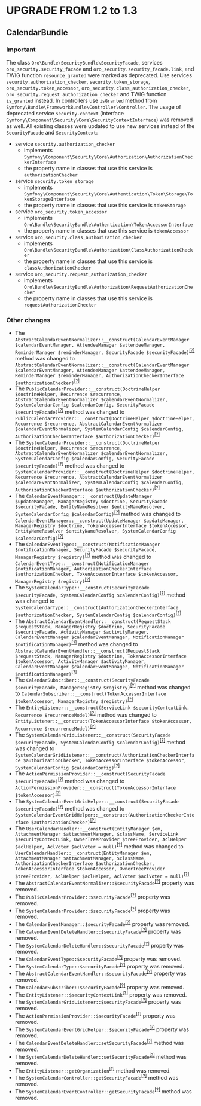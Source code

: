 UPGRADE FROM 1.2 to 1.3
=======================

CalendarBundle
--------------

### Important

The class `Oro\Bundle\SecurityBundle\SecurityFacade`, services `oro_security.security_facade` and `oro_security.security_facade.link`, and TWIG function `resource_granted` were marked as deprecated.
Use services `security.authorization_checker`, `security.token_storage`, `oro_security.token_accessor`, `oro_security.class_authorization_checker`, `oro_security.request_authorization_checker` and TWIG function `is_granted` instead.
In controllers use `isGranted` method from `Symfony\Bundle\FrameworkBundle\Controller\Controller`.
The usage of deprecated service `security.context` (interface `Symfony\Component\Security\Core\SecurityContextInterface`) was removed as well.
All existing classes were updated to use new services instead of the `SecurityFacade` and `SecurityContext`:

* service `security.authorization_checker`
    - implements `Symfony\Component\Security\Core\Authorization\AuthorizationCheckerInterface`
    - the property name in classes that use this service is `authorizationChecker`
* service `security.token_storage`
    - implements `Symfony\Component\Security\Core\Authentication\Token\Storage\TokenStorageInterface`
    - the property name in classes that use this service is `tokenStorage`
* service `oro_security.token_accessor`
    - implements `Oro\Bundle\SecurityBundle\Authentication\TokenAccessorInterface`
    - the property name in classes that use this service is `tokenAccessor`
* service `oro_security.class_authorization_checker`
    - implements `Oro\Bundle\SecurityBundle\Authorization\ClassAuthorizationChecker`
    - the property name in classes that use this service is `classAuthorizationChecker`
* service `oro_security.request_authorization_checker`
    - implements `Oro\Bundle\SecurityBundle\Authorization\RequestAuthorizationChecker`
    - the property name in classes that use this service is `requestAuthorizationChecker`

### Other changes

* The `AbstractCalendarEventNormalizer::__construct(CalendarEventManager $calendarEventManager, AttendeeManager $attendeeManager, ReminderManager $reminderManager, SecurityFacade $securityFacade)`<sup>[[?]](https://github.com/oroinc/OroCalendarBundle/tree/2.2.0/Provider/AbstractCalendarEventNormalizer.php#L58 "Oro\Bundle\CalendarBundle\Provider\AbstractCalendarEventNormalizer")</sup> method was changed to `AbstractCalendarEventNormalizer::__construct(CalendarEventManager $calendarEventManager, AttendeeManager $attendeeManager, ReminderManager $reminderManager, AuthorizationCheckerInterface $authorizationChecker)`<sup>[[?]](https://github.com/oroinc/OroCalendarBundle/tree/2.3.0/Provider/AbstractCalendarEventNormalizer.php#L59 "Oro\Bundle\CalendarBundle\Provider\AbstractCalendarEventNormalizer")</sup>
* The `PublicCalendarProvider::__construct(DoctrineHelper $doctrineHelper, Recurrence $recurrence, AbstractCalendarEventNormalizer $calendarEventNormalizer, SystemCalendarConfig $calendarConfig, SecurityFacade $securityFacade)`<sup>[[?]](https://github.com/oroinc/OroCalendarBundle/tree/2.2.0/Provider/PublicCalendarProvider.php#L33 "Oro\Bundle\CalendarBundle\Provider\PublicCalendarProvider")</sup> method was changed to `PublicCalendarProvider::__construct(DoctrineHelper $doctrineHelper, Recurrence $recurrence, AbstractCalendarEventNormalizer $calendarEventNormalizer, SystemCalendarConfig $calendarConfig, AuthorizationCheckerInterface $authorizationChecker)`<sup>[[?]](https://github.com/oroinc/OroCalendarBundle/tree/2.3.0/Provider/PublicCalendarProvider.php#L34 "Oro\Bundle\CalendarBundle\Provider\PublicCalendarProvider")</sup>
* The `SystemCalendarProvider::__construct(DoctrineHelper $doctrineHelper, Recurrence $recurrence, AbstractCalendarEventNormalizer $calendarEventNormalizer, SystemCalendarConfig $calendarConfig, SecurityFacade $securityFacade)`<sup>[[?]](https://github.com/oroinc/OroCalendarBundle/tree/2.2.0/Provider/SystemCalendarProvider.php#L33 "Oro\Bundle\CalendarBundle\Provider\SystemCalendarProvider")</sup> method was changed to `SystemCalendarProvider::__construct(DoctrineHelper $doctrineHelper, Recurrence $recurrence, AbstractCalendarEventNormalizer $calendarEventNormalizer, SystemCalendarConfig $calendarConfig, AuthorizationCheckerInterface $authorizationChecker)`<sup>[[?]](https://github.com/oroinc/OroCalendarBundle/tree/2.3.0/Provider/SystemCalendarProvider.php#L34 "Oro\Bundle\CalendarBundle\Provider\SystemCalendarProvider")</sup>
* The `CalendarEventManager::__construct(UpdateManager $updateManager, ManagerRegistry $doctrine, SecurityFacade $securityFacade, EntityNameResolver $entityNameResolver, SystemCalendarConfig $calendarConfig)`<sup>[[?]](https://github.com/oroinc/OroCalendarBundle/tree/2.2.0/Manager/CalendarEventManager.php#L47 "Oro\Bundle\CalendarBundle\Manager\CalendarEventManager")</sup> method was changed to `CalendarEventManager::__construct(UpdateManager $updateManager, ManagerRegistry $doctrine, TokenAccessorInterface $tokenAccessor, EntityNameResolver $entityNameResolver, SystemCalendarConfig $calendarConfig)`<sup>[[?]](https://github.com/oroinc/OroCalendarBundle/tree/2.3.0/Manager/CalendarEventManager.php#L47 "Oro\Bundle\CalendarBundle\Manager\CalendarEventManager")</sup>
* The `CalendarEventType::__construct(NotificationManager $notificationManager, SecurityFacade $securityFacade, ManagerRegistry $registry)`<sup>[[?]](https://github.com/oroinc/OroCalendarBundle/tree/2.2.0/Form/Type/CalendarEventType.php#L43 "Oro\Bundle\CalendarBundle\Form\Type\CalendarEventType")</sup> method was changed to `CalendarEventType::__construct(NotificationManager $notificationManager, AuthorizationCheckerInterface $authorizationChecker, TokenAccessorInterface $tokenAccessor, ManagerRegistry $registry)`<sup>[[?]](https://github.com/oroinc/OroCalendarBundle/tree/2.3.0/Form/Type/CalendarEventType.php#L42 "Oro\Bundle\CalendarBundle\Form\Type\CalendarEventType")</sup>
* The `SystemCalendarType::__construct(SecurityFacade $securityFacade, SystemCalendarConfig $calendarConfig)`<sup>[[?]](https://github.com/oroinc/OroCalendarBundle/tree/2.2.0/Form/Type/SystemCalendarType.php#L27 "Oro\Bundle\CalendarBundle\Form\Type\SystemCalendarType")</sup> method was changed to `SystemCalendarType::__construct(AuthorizationCheckerInterface $authorizationChecker, SystemCalendarConfig $calendarConfig)`<sup>[[?]](https://github.com/oroinc/OroCalendarBundle/tree/2.3.0/Form/Type/SystemCalendarType.php#L27 "Oro\Bundle\CalendarBundle\Form\Type\SystemCalendarType")</sup>
* The `AbstractCalendarEventHandler::__construct(RequestStack $requestStack, ManagerRegistry $doctrine, SecurityFacade $securityFacade, ActivityManager $activityManager, CalendarEventManager $calendarEventManager, NotificationManager $notificationManager)`<sup>[[?]](https://github.com/oroinc/OroCalendarBundle/tree/2.2.0/Form/Handler/AbstractCalendarEventHandler.php#L46 "Oro\Bundle\CalendarBundle\Form\Handler\AbstractCalendarEventHandler")</sup> method was changed to `AbstractCalendarEventHandler::__construct(RequestStack $requestStack, ManagerRegistry $doctrine, TokenAccessorInterface $tokenAccessor, ActivityManager $activityManager, CalendarEventManager $calendarEventManager, NotificationManager $notificationManager)`<sup>[[?]](https://github.com/oroinc/OroCalendarBundle/tree/2.3.0/Form/Handler/AbstractCalendarEventHandler.php#L46 "Oro\Bundle\CalendarBundle\Form\Handler\AbstractCalendarEventHandler")</sup>
* The `CalendarSubscriber::__construct(SecurityFacade $securityFacade, ManagerRegistry $registry)`<sup>[[?]](https://github.com/oroinc/OroCalendarBundle/tree/2.2.0/Form/EventListener/CalendarSubscriber.php#L27 "Oro\Bundle\CalendarBundle\Form\EventListener\CalendarSubscriber")</sup> method was changed to `CalendarSubscriber::__construct(TokenAccessorInterface $tokenAccessor, ManagerRegistry $registry)`<sup>[[?]](https://github.com/oroinc/OroCalendarBundle/tree/2.3.0/Form/EventListener/CalendarSubscriber.php#L27 "Oro\Bundle\CalendarBundle\Form\EventListener\CalendarSubscriber")</sup>
* The `EntityListener::__construct(ServiceLink $securityContextLink, Recurrence $recurrenceModel)`<sup>[[?]](https://github.com/oroinc/OroCalendarBundle/tree/2.2.0/EventListener/EntityListener.php#L45 "Oro\Bundle\CalendarBundle\EventListener\EntityListener")</sup> method was changed to `EntityListener::__construct(TokenAccessorInterface $tokenAccessor, Recurrence $recurrenceModel)`<sup>[[?]](https://github.com/oroinc/OroCalendarBundle/tree/2.3.0/EventListener/EntityListener.php#L42 "Oro\Bundle\CalendarBundle\EventListener\EntityListener")</sup>
* The `SystemCalendarGridListener::__construct(SecurityFacade $securityFacade, SystemCalendarConfig $calendarConfig)`<sup>[[?]](https://github.com/oroinc/OroCalendarBundle/tree/2.2.0/EventListener/Datagrid/SystemCalendarGridListener.php#L25 "Oro\Bundle\CalendarBundle\EventListener\Datagrid\SystemCalendarGridListener")</sup> method was changed to `SystemCalendarGridListener::__construct(AuthorizationCheckerInterface $authorizationChecker, TokenAccessorInterface $tokenAccessor, SystemCalendarConfig $calendarConfig)`<sup>[[?]](https://github.com/oroinc/OroCalendarBundle/tree/2.3.0/EventListener/Datagrid/SystemCalendarGridListener.php#L31 "Oro\Bundle\CalendarBundle\EventListener\Datagrid\SystemCalendarGridListener")</sup>
* The `ActionPermissionProvider::__construct(SecurityFacade $securityFacade)`<sup>[[?]](https://github.com/oroinc/OroCalendarBundle/tree/2.2.0/Datagrid/ActionPermissionProvider.php#L18 "Oro\Bundle\CalendarBundle\Datagrid\ActionPermissionProvider")</sup> method was changed to `ActionPermissionProvider::__construct(TokenAccessorInterface $tokenAccessor)`<sup>[[?]](https://github.com/oroinc/OroCalendarBundle/tree/2.3.0/Datagrid/ActionPermissionProvider.php#L18 "Oro\Bundle\CalendarBundle\Datagrid\ActionPermissionProvider")</sup>
* The `SystemCalendarEventGridHelper::__construct(SecurityFacade $securityFacade)`<sup>[[?]](https://github.com/oroinc/OroCalendarBundle/tree/2.2.0/Datagrid/SystemCalendarEventGridHelper.php#L16 "Oro\Bundle\CalendarBundle\Datagrid\SystemCalendarEventGridHelper")</sup> method was changed to `SystemCalendarEventGridHelper::__construct(AuthorizationCheckerInterface $authorizationChecker)`<sup>[[?]](https://github.com/oroinc/OroCalendarBundle/tree/2.3.0/Datagrid/SystemCalendarEventGridHelper.php#L17 "Oro\Bundle\CalendarBundle\Datagrid\SystemCalendarEventGridHelper")</sup>
* The `UserCalendarHandler::__construct(EntityManager $em, AttachmentManager $attachmentManager, $className, ServiceLink $securityContextLink, OwnerTreeProvider $treeProvider, AclHelper $aclHelper, AclVoter $aclVoter = null)`<sup>[[?]](https://github.com/oroinc/OroCalendarBundle/tree/2.2.0/Autocomplete/UserCalendarHandler.php#L31 "Oro\Bundle\CalendarBundle\Autocomplete\UserCalendarHandler")</sup> method was changed to `UserCalendarHandler::__construct(EntityManager $em, AttachmentManager $attachmentManager, $className, AuthorizationCheckerInterface $authorizationChecker, TokenAccessorInterface $tokenAccessor, OwnerTreeProvider $treeProvider, AclHelper $aclHelper, AclVoter $aclVoter = null)`<sup>[[?]](https://github.com/oroinc/OroCalendarBundle/tree/2.3.0/Autocomplete/UserCalendarHandler.php#L34 "Oro\Bundle\CalendarBundle\Autocomplete\UserCalendarHandler")</sup>
* The `AbstractCalendarEventNormalizer::$securityFacade`<sup>[[?]](https://github.com/oroinc/OroCalendarBundle/tree/2.2.0/Provider/AbstractCalendarEventNormalizer.php#L35 "Oro\Bundle\CalendarBundle\Provider\AbstractCalendarEventNormalizer::$securityFacade")</sup> property was removed.
* The `PublicCalendarProvider::$securityFacade`<sup>[[?]](https://github.com/oroinc/OroCalendarBundle/tree/2.2.0/Provider/PublicCalendarProvider.php#L24 "Oro\Bundle\CalendarBundle\Provider\PublicCalendarProvider::$securityFacade")</sup> property was removed.
* The `SystemCalendarProvider::$securityFacade`<sup>[[?]](https://github.com/oroinc/OroCalendarBundle/tree/2.2.0/Provider/SystemCalendarProvider.php#L24 "Oro\Bundle\CalendarBundle\Provider\SystemCalendarProvider::$securityFacade")</sup> property was removed.
* The `CalendarEventManager::$securityFacade`<sup>[[?]](https://github.com/oroinc/OroCalendarBundle/tree/2.2.0/Manager/CalendarEventManager.php#L32 "Oro\Bundle\CalendarBundle\Manager\CalendarEventManager::$securityFacade")</sup> property was removed.
* The `CalendarEventDeleteHandler::$securityFacade`<sup>[[?]](https://github.com/oroinc/OroCalendarBundle/tree/2.2.0/Handler/CalendarEventDeleteHandler.php#L29 "Oro\Bundle\CalendarBundle\Handler\CalendarEventDeleteHandler::$securityFacade")</sup> property was removed.
* The `SystemCalendarDeleteHandler::$securityFacade`<sup>[[?]](https://github.com/oroinc/OroCalendarBundle/tree/2.2.0/Handler/SystemCalendarDeleteHandler.php#L18 "Oro\Bundle\CalendarBundle\Handler\SystemCalendarDeleteHandler::$securityFacade")</sup> property was removed.
* The `CalendarEventType::$securityFacade`<sup>[[?]](https://github.com/oroinc/OroCalendarBundle/tree/2.2.0/Form/Type/CalendarEventType.php#L31 "Oro\Bundle\CalendarBundle\Form\Type\CalendarEventType::$securityFacade")</sup> property was removed.
* The `SystemCalendarType::$securityFacade`<sup>[[?]](https://github.com/oroinc/OroCalendarBundle/tree/2.2.0/Form/Type/SystemCalendarType.php#L18 "Oro\Bundle\CalendarBundle\Form\Type\SystemCalendarType::$securityFacade")</sup> property was removed.
* The `AbstractCalendarEventHandler::$securityFacade`<sup>[[?]](https://github.com/oroinc/OroCalendarBundle/tree/2.2.0/Form/Handler/AbstractCalendarEventHandler.php#L30 "Oro\Bundle\CalendarBundle\Form\Handler\AbstractCalendarEventHandler::$securityFacade")</sup> property was removed.
* The `CalendarSubscriber::$securityFacade`<sup>[[?]](https://github.com/oroinc/OroCalendarBundle/tree/2.2.0/Form/EventListener/CalendarSubscriber.php#L18 "Oro\Bundle\CalendarBundle\Form\EventListener\CalendarSubscriber::$securityFacade")</sup> property was removed.
* The `EntityListener::$securityContextLink`<sup>[[?]](https://github.com/oroinc/OroCalendarBundle/tree/2.2.0/EventListener/EntityListener.php#L30 "Oro\Bundle\CalendarBundle\EventListener\EntityListener::$securityContextLink")</sup> property was removed.
* The `SystemCalendarGridListener::$securityFacade`<sup>[[?]](https://github.com/oroinc/OroCalendarBundle/tree/2.2.0/EventListener/Datagrid/SystemCalendarGridListener.php#L16 "Oro\Bundle\CalendarBundle\EventListener\Datagrid\SystemCalendarGridListener::$securityFacade")</sup> property was removed.
* The `ActionPermissionProvider::$securityFacade`<sup>[[?]](https://github.com/oroinc/OroCalendarBundle/tree/2.2.0/Datagrid/ActionPermissionProvider.php#L13 "Oro\Bundle\CalendarBundle\Datagrid\ActionPermissionProvider::$securityFacade")</sup> property was removed.
* The `SystemCalendarEventGridHelper::$securityFacade`<sup>[[?]](https://github.com/oroinc/OroCalendarBundle/tree/2.2.0/Datagrid/SystemCalendarEventGridHelper.php#L11 "Oro\Bundle\CalendarBundle\Datagrid\SystemCalendarEventGridHelper::$securityFacade")</sup> property was removed.
* The `CalendarEventDeleteHandler::setSecurityFacade`<sup>[[?]](https://github.com/oroinc/OroCalendarBundle/tree/2.2.0/Handler/CalendarEventDeleteHandler.php#L78 "Oro\Bundle\CalendarBundle\Handler\CalendarEventDeleteHandler::setSecurityFacade")</sup> method was removed.
* The `SystemCalendarDeleteHandler::setSecurityFacade`<sup>[[?]](https://github.com/oroinc/OroCalendarBundle/tree/2.2.0/Handler/SystemCalendarDeleteHandler.php#L31 "Oro\Bundle\CalendarBundle\Handler\SystemCalendarDeleteHandler::setSecurityFacade")</sup> method was removed.
* The `EntityListener::getOrganization`<sup>[[?]](https://github.com/oroinc/OroCalendarBundle/tree/2.2.0/EventListener/EntityListener.php#L139 "Oro\Bundle\CalendarBundle\EventListener\EntityListener::getOrganization")</sup> method was removed.
* The `SystemCalendarController::getSecurityFacade`<sup>[[?]](https://github.com/oroinc/OroCalendarBundle/tree/2.2.0/Controller/SystemCalendarController.php#L180 "Oro\Bundle\CalendarBundle\Controller\SystemCalendarController::getSecurityFacade")</sup> method was removed.
* The `SystemCalendarEventController::getSecurityFacade`<sup>[[?]](https://github.com/oroinc/OroCalendarBundle/tree/2.2.0/Controller/SystemCalendarEventController.php#L173 "Oro\Bundle\CalendarBundle\Controller\SystemCalendarEventController::getSecurityFacade")</sup> method was removed.

